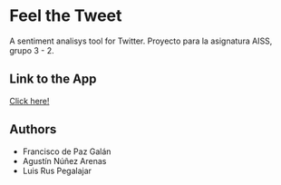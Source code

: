 # Feel the Tweet
A sentiment analisys tool for Twitter. Proyecto para la asignatura AISS, grupo 3 - 2.

## Link to the App
[Click here!](http://www.feelthetweet.appspot.com)

## Authors
* Francisco de Paz Galán
* Agustín Núñez Arenas
* Luis Rus Pegalajar

